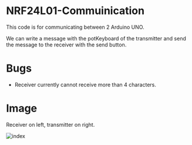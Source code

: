 # NRF24L01-Commuinication
This code is for communicating between 2 Arduino UNO.

We can write a message with the potKeyboard of the transmitter and send the message to the receiver with the send button.



# Bugs
- Receiver currently cannot receive more than 4 characters.


# Image
Receiver on left, transmitter on right.

![index](https://user-images.githubusercontent.com/99869387/181086202-4ef5dcc7-2115-40d2-88d2-971f6d1ca106.jpg)
